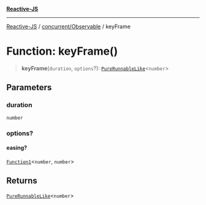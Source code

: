[**Reactive-JS**](../../../README.md)

***

[Reactive-JS](../../../README.md) / [concurrent/Observable](../README.md) / keyFrame

# Function: keyFrame()

> **keyFrame**(`duration`, `options`?): [`PureRunnableLike`](../../interfaces/PureRunnableLike.md)\<`number`\>

## Parameters

### duration

`number`

### options?

#### easing?

[`Function1`](../../../functions/type-aliases/Function1.md)\<`number`, `number`\>

## Returns

[`PureRunnableLike`](../../interfaces/PureRunnableLike.md)\<`number`\>
